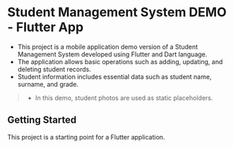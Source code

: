 # Student Management System DEMO -  Flutter App

- This project is a mobile application demo version of a Student Management System developed using Flutter and Dart language.
- The application allows basic operations such as adding, updating, and deleting student records.
- Student information includes essential data such as student name, surname, and grade.
> -  In this demo, student photos are used as static placeholders.

## Getting Started

This project is a starting point for a Flutter application.
